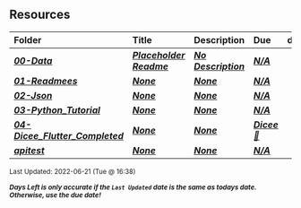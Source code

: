 ## Resources

| Folder | Title | Description | Due | dueDate |  |
|:------|:------|:------|:------|:-----:|-----|
| ***<a href="https://github.com/rugbyprof/4443-Mobile-Apps_Summer22/tree/master/Resources/00-Data">00-Data</a>*** | ***<a href="https://github.com/rugbyprof/4443-Mobile-Apps_Summer22/tree/master/Resources/00-Data"> Placeholder Readme </a>*** | ***<a href="https://github.com/rugbyprof/4443-Mobile-Apps_Summer22/tree/master/Resources/00-Data"> No Description</a>*** | ***<a href="https://github.com/rugbyprof/4443-Mobile-Apps_Summer22/tree/master/Resources/00-Data">N/A</a>*** | ***<a href="https://github.com/rugbyprof/4443-Mobile-Apps_Summer22/tree/master/Resources/00-Data">None</a>*** |  |
| ***<a href="https://github.com/rugbyprof/4443-Mobile-Apps_Summer22/tree/master/Resources/01-Readmees">01-Readmees</a>*** | ***<a href="https://github.com/rugbyprof/4443-Mobile-Apps_Summer22/tree/master/Resources/01-Readmees">None</a>*** | ***<a href="https://github.com/rugbyprof/4443-Mobile-Apps_Summer22/tree/master/Resources/01-Readmees">None</a>*** | ***<a href="https://github.com/rugbyprof/4443-Mobile-Apps_Summer22/tree/master/Resources/01-Readmees">N/A</a>*** | ***<a href="https://github.com/rugbyprof/4443-Mobile-Apps_Summer22/tree/master/Resources/01-Readmees">None</a>*** |  |
| ***<a href="https://github.com/rugbyprof/4443-Mobile-Apps_Summer22/tree/master/Resources/02-Json">02-Json</a>*** | ***<a href="https://github.com/rugbyprof/4443-Mobile-Apps_Summer22/tree/master/Resources/02-Json">None</a>*** | ***<a href="https://github.com/rugbyprof/4443-Mobile-Apps_Summer22/tree/master/Resources/02-Json">None</a>*** | ***<a href="https://github.com/rugbyprof/4443-Mobile-Apps_Summer22/tree/master/Resources/02-Json">N/A</a>*** | ***<a href="https://github.com/rugbyprof/4443-Mobile-Apps_Summer22/tree/master/Resources/02-Json">None</a>*** |  |
| ***<a href="https://github.com/rugbyprof/4443-Mobile-Apps_Summer22/tree/master/Resources/03-Python_Tutorial">03-Python_Tutorial</a>*** | ***<a href="https://github.com/rugbyprof/4443-Mobile-Apps_Summer22/tree/master/Resources/03-Python_Tutorial">None</a>*** | ***<a href="https://github.com/rugbyprof/4443-Mobile-Apps_Summer22/tree/master/Resources/03-Python_Tutorial">None</a>*** | ***<a href="https://github.com/rugbyprof/4443-Mobile-Apps_Summer22/tree/master/Resources/03-Python_Tutorial">N/A</a>*** | ***<a href="https://github.com/rugbyprof/4443-Mobile-Apps_Summer22/tree/master/Resources/03-Python_Tutorial">None</a>*** |  |
| ***<a href="https://github.com/rugbyprof/4443-Mobile-Apps_Summer22/tree/master/Resources/04-Dicee_Flutter_Completed">04-Dicee_Flutter_Completed</a>*** | ***<a href="https://github.com/rugbyprof/4443-Mobile-Apps_Summer22/tree/master/Resources/04-Dicee_Flutter_Completed">None</a>*** | ***<a href="https://github.com/rugbyprof/4443-Mobile-Apps_Summer22/tree/master/Resources/04-Dicee_Flutter_Completed">None</a>*** | ***<a href="https://github.com/rugbyprof/4443-Mobile-Apps_Summer22/tree/master/Resources/04-Dicee_Flutter_Completed"> Dicee 🎲</a>*** | ***<a href="https://github.com/rugbyprof/4443-Mobile-Apps_Summer22/tree/master/Resources/04-Dicee_Flutter_Completed">None</a>*** |  |
| ***<a href="https://github.com/rugbyprof/4443-Mobile-Apps_Summer22/tree/master/Resources/apitest">apitest</a>*** | ***<a href="https://github.com/rugbyprof/4443-Mobile-Apps_Summer22/tree/master/Resources/apitest">None</a>*** | ***<a href="https://github.com/rugbyprof/4443-Mobile-Apps_Summer22/tree/master/Resources/apitest">None</a>*** | ***<a href="https://github.com/rugbyprof/4443-Mobile-Apps_Summer22/tree/master/Resources/apitest">N/A</a>*** | ***<a href="https://github.com/rugbyprof/4443-Mobile-Apps_Summer22/tree/master/Resources/apitest">None</a>*** |  |

<sup>Last Updated: 2022-06-21 (Tue @ 16:38)</sup> 

<sup>***Days Left is only accurate if the `Last Updated` date is the same as todays date. Otherwise, use the due date!***</sup> 